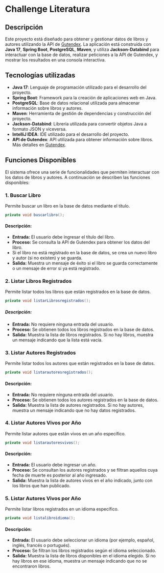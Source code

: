 # Challenge Literatura

## Descripción

Este proyecto está diseñado para obtener y gestionar datos de libros y autores utilizando la API de [Gutendex](https://gutendex.com/). La aplicación está construida con **Java 17**, **Spring Boot**, **PostgreSQL**, **Maven**, y utiliza **Jackson-Databind** para interactuar con la base de datos, realizar peticiones a la API de Gutendex, y mostrar los resultados en una consola interactiva.

## Tecnologías utilizadas

- **Java 17**: Lenguaje de programación utilizado para el desarrollo del proyecto.
- **Spring Boot**: Framework para la creación de aplicaciones web en Java.
- **PostgreSQL**: Base de datos relacional utilizada para almacenar información sobre libros y autores.
- **Maven**: Herramienta de gestión de dependencias y construcción del proyecto.
- **Jackson-Databind**: Librería utilizada para convertir objetos Java a formato JSON y viceversa.
- **IntelliJ IDEA**: IDE utilizado para el desarrollo del proyecto.
- **API de Gutendex**: API utilizada para obtener información sobre libros. Más detalles en [Gutendex](https://gutendex.com/).


## Funciones Disponibles

El sistema ofrece una serie de funcionalidades que permiten interactuar con los datos de libros y autores. A continuación se describen las funciones disponibles:

### 1. Buscar Libro

Permite buscar un libro en la base de datos mediante el título.

```java
private void buscarlibro();
```
#### Descripción:
- **Entrada:** El usuario debe ingresar el título del libro.
- **Proceso:** Se consulta la API de Gutendex para obtener los datos del libro.
- Si el libro no está registrado en la base de datos, se crea un nuevo libro y autor (si no existen) y se guarda.
- **Salida:** Muestra un mensaje de éxito si el libro se guarda correctamente o un mensaje de error si ya está registrado.


### 2. Listar Libros Registrados

Permite listar todos los libros que están registrados en la base de datos.
```java
private void listarLibrosregistrados();
```
##### Descripción:
- **Entrada:** No requiere ninguna entrada del usuario.
- **Proceso:** Se obtienen todos los libros registrados en la base de datos.
- **Salida:** Muestra la lista de libros registrados. Si no hay libros, muestra un mensaje indicando que la lista está vacía.



### 3. Listar Autores Registrados
Permite listar todos los autores que están registrados en la base de datos.
 ```java
 private void listarautoresregistrados();
 ```

#### Descripción:
- **Entrada:** No requiere ninguna entrada del usuario.
- **Proceso:** Se obtienen todos los autores registrados en la base de datos.
- **Salida:** Muestra la lista de autores registrados. Si no hay autores, muestra un mensaje indicando que no hay datos registrados.


### 4. Listar Autores Vivos por Año
Permite listar autores que están vivos en un año específico.
 ```java
 private void listarautoresvivos();
 ```

#### Descripción:
- **Entrada:** El usuario debe ingresar un año.
- **Proceso:** Se consultan los autores registrados y se filtran aquellos cuya fecha de muerte es posterior al año ingresado.
- **Salida:** Muestra la lista de autores vivos en el año indicado, junto con los libros que han publicado.


### 5. Listar Autores Vivos por Año
Permite listar libros registrados en un idioma específico.
 ```java
private void listalibroidioma();
 ```

#### Descripción:
- **Entrada:** El usuario debe seleccionar un idioma (por ejemplo, español, inglés, francés o portugués).
- **Proceso:** Se filtran los libros registrados según el idioma seleccionado.
- **Salida:** Muestra la lista de libros disponibles en el idioma elegido. Si no hay libros en ese idioma, muestra un mensaje indicando que no se encontraron libros.


